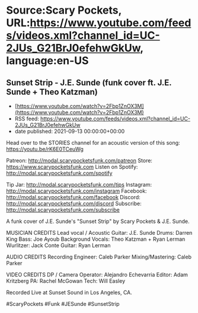 # Source:Scary Pockets, URL:https://www.youtube.com/feeds/videos.xml?channel_id=UC-2JUs_G21BrJ0efehwGkUw, language:en-US

## Sunset Strip - J.E. Sunde (funk cover ft. J.E. Sunde + Theo Katzman)
 - [https://www.youtube.com/watch?v=2Fbp1ZnOX3M](https://www.youtube.com/watch?v=2Fbp1ZnOX3M)
 - RSS feed: https://www.youtube.com/feeds/videos.xml?channel_id=UC-2JUs_G21BrJ0efehwGkUw
 - date published: 2021-09-13 00:00:00+00:00

Head over to the STORIES channel for an acoustic version of this song: https://youtu.be/rK6E0TCeuWg

Patreon: http://modal.scarypocketsfunk.com/patreon
Store: https://www.scarypocketsfunk.com
Listen on Spotify: http://modal.scarypocketsfunk.com/spotify

Tip Jar: http://modal.scarypocketsfunk.com/tips
Instagram: http://modal.scarypocketsfunk.com/instagram
Facebook: http://modal.scarypocketsfunk.com/facebook
Discord: http://modal.scarypocketsfunk.com/discord
Subscribe: http://modal.scarypocketsfunk.com/subscribe

A funk cover of J.E. Sunde's "Sunset Strip" by Scary Pockets & J.E. Sunde.

MUSICIAN CREDITS
Lead vocal / Acoustic Guitar: J.E. Sunde
Drums: Darren King
Bass: Joe Ayoub
Background Vocals: Theo Katzman + Ryan Lerman
Wurlitzer: Jack Conte
Guitar: Ryan Lerman

AUDIO CREDITS
Recording Engineer: Caleb Parker
Mixing/Mastering: Caleb Parker

VIDEO CREDITS
DP / Camera Operator: Alejandro Echevarria
Editor: Adam Kritzberg
PA: Rachel McGowan
Tech: Will Easley

Recorded Live at Sunset Sound in Los Angeles, CA.

#ScaryPockets #Funk #JESunde #SunsetStrip

